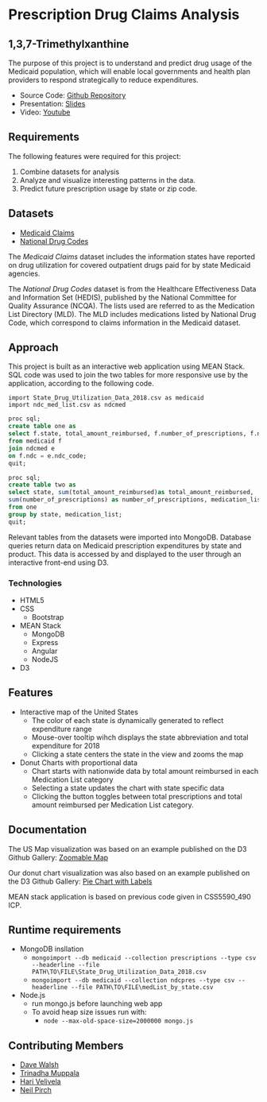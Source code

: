 # Prescription Drug Claims Analysis
## 1,3,7-Trimethylxanthine

The purpose of this project is to understand and predict drug usage of the Medicaid population, which will enable local governments and health plan providers to respond strategically to reduce expenditures.

* Source Code: [Github Repository](https://github.com/Viral1101/Rx_claims_hackathon2018)
* Presentation: [Slides](https://docs.google.com/presentation/d/161zXyUf1gQDV95C6VQlIDrQCJhbf6KNRCBGZd8pqHtQ/edit?usp=sharing)
* Video: [Youtube](https://www.youtube.com/watch?v=Z4ZtlFfPu0M&feature=youtu.be)

## Requirements

The following features were required for this project:
1. Combine datasets for analysis
2. Analyze and visualize interesting patterns in the data.
3. Predict future prescription usage by state or zip code.

## Datasets

* [Medicaid Claims](https://www.medicaid.gov/medicaid/prescription-drugs/state-drug-utilization-data/index.html)
* [National Drug Codes](https://www.ncqa.org/hedis/measures/hedis-2019-ndc-license/hedis-2019-final-ndc-lists/)

The *Medicaid Claims* dataset includes the information states have reported on drug utilization for covered outpatient drugs paid for by state Medicaid agencies. 

The *National Drug Codes* dataset is from the Healthcare Effectiveness Data and Information Set (HEDIS), published by the National Committee for Quality Assurance (NCQA). The lists used are referred to as the Medication List Directory (MLD). The MLD includes medications listed by National Drug Code, which correspond to claims information in the Medicaid dataset.

## Approach

This project is built as an interactive web application using MEAN Stack.
SQL code was used to join the two tables for more responsive use by the application, according to the following code.

```
import State_Drug_Utilization_Data_2018.csv as medicaid
import ndc_med_list.csv as ndcmed
```

```sql
proc sql;
create table one as
select f.state, total_amount_reimbursed, f.number_of_prescriptions, f.ndc, e.medication_list
from medicaid f
join ndcmed e
on f.ndc = e.ndc_code;
quit;

proc sql;
create table two as
select state, sum(total_amount_reimbursed)as total_amount_reimbursed,
sum(number_of_prescriptions) as number_of_prescriptions, medication_list
from one
group by state, medication_list;
quit;
```

Relevant tables from the datasets were imported into MongoDB. Database queries return data on Medicaid prescription expenditures by state and product. This data is accessed by and displayed to the user through an interactive front-end using D3.

### Technologies
* HTML5
* CSS
  * Bootstrap
* MEAN Stack
  * MongoDB
  * Express
  * Angular
  * NodeJS
* D3

## Features

* Interactive map of the United States
  * The color of each state is dynamically generated to reflect expenditure range
  * Mouse-over tooltip wihch displays the state abbreviation and total expenditure for 2018
  * Clicking a state centers the state in the view and zooms the map
* Donut Charts with proportional data
  * Chart starts with nationwide data by total amount reimbursed in each Medication List category
  * Selecting a state updates the chart with state specific data
  * Clicking the button toggles between total prescriptions and total amount reimbursed per Medication List category.
  
## Documentation

The US Map visualization was based on an example published on the D3 Github Gallery:
[Zoomable Map](https://bl.ocks.org/mbostock/2206590)

Our donut chart visualization was also based on an example published on the D3 Github Gallery:
[Pie Chart with Labels](http://bl.ocks.org/dbuezas/9306799)

MEAN stack application is based on previous code given in CSS5590_490 ICP.

## Runtime requirements
* MongoDB insllation
  * `mongoimport --db medicaid --collection prescriptions --type csv --headerline --file PATH\TO\FILE\State_Drug_Utilization_Data_2018.csv`
  * `mongoimport --db medicaid --collection ndcpres --type csv --headerline --file PATH\TO\FILE\medList_by_state.csv`
* Node.js
  * run mongo.js before launching web app
  * To avoid heap size issues run with:
    * `node --max-old-space-size=2000000 mongo.js`

## Contributing Members

* [Dave Walsh](https://github.com/Viral1101)
* [Trinadha Muppala](https://github.com/rmuppala)
* [Hari Velivela](https://github.com/Githubhari9966)
* [Neil Pirch](https://github.com/neilpirch)

